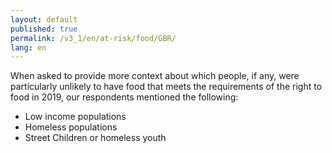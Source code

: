 ```yaml
---
layout: default
published: true
permalink: /v3_1/en/at-risk/food/GBR/
lang: en
---
```

When asked to provide more context about which people, if any, were particularly unlikely to have food that meets the requirements of the right to food in 2019, our respondents mentioned the following:
- Low income populations 
- Homeless populations 
- Street Children or homeless youth 
